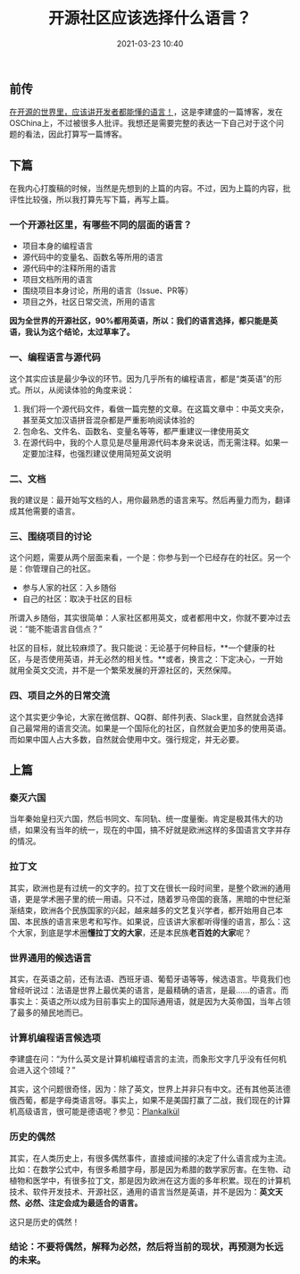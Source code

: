 ﻿---
layout: post
title:  "开源社区应该选择什么语言？"
date:   2021-03-23 10:40
categories: Thinking IT
tags: OpenSource
---

## 前传

[在开源的世界里，应该讲开发者都能懂的语言！](https://my.oschina.net/oscpyaqxylk/blog/4991438?p=1)，这是李建盛的一篇博客，发在OSChina上，不过被很多人批评。我想还是需要完整的表达一下自己对于这个问题的看法，因此打算写一篇博客。

## 下篇

在我内心打腹稿的时候，当然是先想到的上篇的内容。不过，因为上篇的内容，批评性比较强，所以我打算先写下篇，再写上篇。

### 一个开源社区里，有哪些不同的层面的语言？

* 项目本身的编程语言
* 源代码中的变量名、函数名等所用的语言
* 源代码中的注释所用的语言
* 项目文档所用的语言
* 围绕项目本身讨论，所用的语言（Issue、PR等）
* 项目之外，社区日常交流，所用的语言

**因为全世界的开源社区，90%都用英语，所以：我们的语言选择，都只能是英语，我认为这个结论，太过草率了。**

### 一、编程语言与源代码

这个其实应该是最少争议的环节。因为几乎所有的编程语言，都是“类英语”的形式。所以，从阅读体验的角度来说：

1. 我们将一个源代码文件，看做一篇完整的文章。在这篇文章中：中英文夹杂，甚至英文加汉语拼音混杂都是严重影响阅读体验的
2. 包命名、文件名、函数名、变量名等等，都严重建议一律使用英文
3. 在源代码中，我的个人意见是尽量用源代码本身来说话，而无需注释。如果一定要加注释，也强烈建议使用简短英文说明

### 二、文档

我的建议是：最开始写文档的人，用你最熟悉的语言来写。然后再量力而为，翻译成其他需要的语言。

### 三、围绕项目的讨论

这个问题，需要从两个层面来看，一个是：你参与到一个已经存在的社区。另一个是：你管理自己的社区。

* 参与人家的社区：入乡随俗
* 自己的社区：取决于社区的目标

所谓入乡随俗，其实很简单：人家社区都用英文，或者都用中文，你就不要冲过去说：“能不能语言自信点？”

社区的目标，就比较麻烦了。我只能说：无论基于何种目标，**一个健康的社区，与是否使用英语，并无必然的相关性。**或者，换言之：下定决心，一开始就用全英文交流，并不是一个繁荣发展的开源社区的，天然保障。

### 四、项目之外的日常交流

这个其实更少争论，大家在微信群、QQ群、邮件列表、Slack里，自然就会选择自己最常用的语言交流。如果是一个国际化的社区，自然就会更加多的使用英语。而如果中国人占大多数，自然就会使用中文。强行规定，并无必要。

## 上篇

### 秦灭六国

当年秦始皇扫灭六国，然后书同文、车同轨、统一度量衡。肯定是极其伟大的功绩，如果没有当年的统一，现在的中国，搞不好就是欧洲这样的多国语言文字并存的情况。

### 拉丁文

其实，欧洲也是有过统一的文字的。拉丁文在很长一段时间里，是整个欧洲的通用语，更是学术圈子里的统一用语。只不过，随着罗马帝国的衰落，黑暗的中世纪渐渐结束，欧洲各个民族国家的兴起，越来越多的文艺复兴学者，都开始用自己本国、本民族的语言来思考和写作。如果说，应该讲大家都听得懂的语言，那么：这个大家，到底是学术圈**懂拉丁文的大家**，还是本民族**老百姓的大家**呢？

### 世界通用的候选语言

其实，在英语之前，还有法语、西班牙语、葡萄牙语等等，候选语言。毕竟我们也曾经听说过：法语是世界上最优美的语言，是最精确的语言，是最......的语言。而事实上：英语之所以成为目前事实上的国际通用语，就是因为大英帝国，当年占领了最多的殖民地而已。

### 计算机编程语言候选项

李建盛在问：“为什么英文是计算机编程语言的主流，而象形文字几乎没有任何机会进入这个领域？”

其实，这个问题很奇怪，因为：除了英文，世界上并非只有中文。还有其他英法德俄西葡，都是字母类语言呀。事实上，如果不是美国打赢了二战，我们现在的计算机高级语言，很可能是德语呢？参见：[Plankalkül](https://en.wikipedia.org/wiki/Plankalk%C3%BCl)

### 历史的偶然

其实，在人类历史上，有很多偶然事件，直接或间接的决定了什么语言成为主流。比如：在数学公式中，有很多希腊字母，那是因为希腊的数学家厉害。在生物、动植物和医学中，有很多拉丁文，那是因为欧洲在这方面的多年积累。现在的计算机技术、软件开发技术、开源社区，通用的语言当然是英语，并不是因为：**英文天然、必然、注定会成为最适合的语言。**

这只是历史的偶然！

### 结论：不要将偶然，解释为必然，然后将当前的现状，再预测为长远的未来。